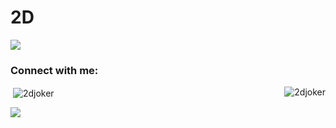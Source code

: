 <h1>2D</h1>
<p><img align="center" src="https://github.com/2DJoker/2DJoker/assets/109986015/942f02bb-b4c5-4aeb-a25e-bbb30468b596"/></p>
<h3 align="left">Connect with me:</h3>
<p align="left">
</p>

<p><img align="right" src="https://github-readme-stats.vercel.app/api/top-langs?username=2djoker&show_icons=true&locale=en&layout=compact" alt="2djoker" /></p>

<p>&nbsp;<img align="center" src="https://github-readme-stats.vercel.app/api?username=2djoker&show_icons=true&locale=en" alt="2djoker" /></p>

<p><img align="center" src="https://github.com/2DJoker/2DJoker/assets/109986015/c3e31e28-4177-4d65-ba5f-c1b09834cf1a"/></p>
